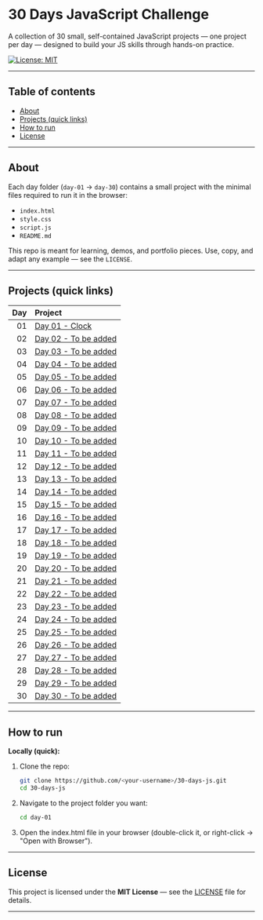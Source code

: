 # 30 Days JavaScript Challenge

A collection of 30 small, self-contained JavaScript projects — one project per day — designed to build your JS skills through hands-on practice.

[![License: MIT](https://img.shields.io/badge/License-MIT-yellow.svg)](LICENSE)

---

## Table of contents
- [About](#about)
- [Projects (quick links)](#projects-quick-links)
- [How to run](#how-to-run)
- [License](#license)

---

## About
Each day folder (`day-01` → `day-30`) contains a small project with the minimal files required to run it in the browser:
- `index.html`
- `style.css`
- `script.js`
- `README.md`

This repo is meant for learning, demos, and portfolio pieces. Use, copy, and adapt any example — see the `LICENSE`.

---

## Projects (quick links)

| Day | Project |
|-----:|:--------|
| 01 | [Day 01 - Clock](Day-01/README.md) |
| 02 | [Day 02 - To be added](day-02/README.md) |
| 03 | [Day 03 - To be added](day-03/README.md) |
| 04 | [Day 04 - To be added](day-04/README.md) |
| 05 | [Day 05 - To be added](day-05/README.md) |
| 06 | [Day 06 - To be added](day-06/README.md) |
| 07 | [Day 07 - To be added](day-07/README.md) |
| 08 | [Day 08 - To be added](day-08/README.md) |
| 09 | [Day 09 - To be added](day-09/README.md) |
| 10 | [Day 10 - To be added](day-10/README.md) |
| 11 | [Day 11 - To be added](day-11/README.md) |
| 12 | [Day 12 - To be added](day-12/README.md) |
| 13 | [Day 13 - To be added](day-13/README.md) |
| 14 | [Day 14 - To be added](day-14/README.md) |
| 15 | [Day 15 - To be added](day-15/README.md) |
| 16 | [Day 16 - To be added](day-16/README.md) |
| 17 | [Day 17 - To be added](day-17/README.md) |
| 18 | [Day 18 - To be added](day-18/README.md) |
| 19 | [Day 19 - To be added](day-19/README.md) |
| 20 | [Day 20 - To be added](day-20/README.md) |
| 21 | [Day 21 - To be added](day-21/README.md) |
| 22 | [Day 22 - To be added](day-22/README.md) |
| 23 | [Day 23 - To be added](day-23/README.md) |
| 24 | [Day 24 - To be added](day-24/README.md) |
| 25 | [Day 25 - To be added](day-25/README.md) |
| 26 | [Day 26 - To be added](day-26/README.md) |
| 27 | [Day 27 - To be added](day-27/README.md) |
| 28 | [Day 28 - To be added](day-28/README.md) |
| 29 | [Day 29 - To be added](day-29/README.md) |
| 30 | [Day 30 - To be added](day-30/README.md) |


---

## How to run

**Locally (quick):**
1. Clone the repo:
   ```bash
   git clone https://github.com/<your-username>/30-days-js.git
   cd 30-days-js
2. Navigate to the project folder you want:
   ```bash
   cd day-01
3. Open the index.html file in your browser (double-click it, or right-click → "Open with Browser").

---

## License

This project is licensed under the **MIT License** — see the [LICENSE](LICENSE) file for details.

---
